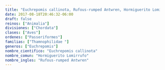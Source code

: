 ```yaml
---
title: "Euchrepomis callinota, Rufous-rumped Antwren, Hormiguerito Lomirrufo"
date: 2017-08-18T20:46:32-06:00
draft: false
reinos: ["Animalia"]
divisiones: ["Chordata"]
clases: ["Aves"]
ordenes: ["Passeriformes"]
familias: ["Thamnophilidae "]
generos: ["Euchrepomis"]
nombre_cientifico: "Euchrepomis callinota"
nombre_comun: "Hormiguerito Lomirrufo"
nombre_ingles: "Rufous-rumped Antwren"
---
```

